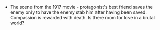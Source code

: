 - The scene from the 1917 movie - protagonist's best friend saves the enemy only to have the enemy stab him after having been saved. Compassion is rewarded with death. Is there room for love in a brutal world?